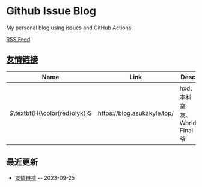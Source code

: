 # Github Issue Blog
My personal blog using issues and GitHub Actions.

[RSS Feed](https://raw.githubusercontent.com/changxvv/Blog/master/feed.xml)

## [友情链接](https://github.com/changxvv/gitblog/issues/1)
<table>
<thead>
<tr>
<th>Name</th>
<th>Link</th>
<th>Desc</th>
</tr>
</thead>
<tbody>
<tr>
<td>$\textbf{H{\color{red}olyk}}$</td>
<td>https://blog.asukakyle.top/</td>
<td>hxd、本科室友、World Final 爷</td>
</tr>
</tbody>
</table>

## 最近更新
- [友情链接](https://github.com/changxvv/Blog/issues/1) -- 2023-09-25
